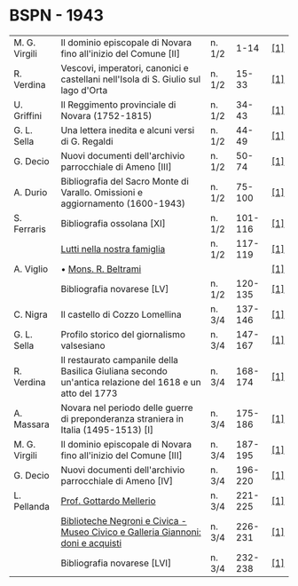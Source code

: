 # BSPN - 1943

<table>
    <tr>
        <td>M. G. Virgili</td>
        <td>Il dominio episcopale di Novara fino all'inizio del Comune [II]</td>
        <td>n. 1/2</td>
        <td>1-14</td>
        <td><a href="https://en.calameo.com/read/0072607352743f81867a9">[1]</a></td>
    </tr>
    <tr>
        <td>R. Verdina</td>
        <td>Vescovi, imperatori, canonici e castellani nell'Isola di S. Giulio sul lago d'Orta</td>
        <td>n. 1/2</td>
        <td>15-33</td>
        <td><a href="https://en.calameo.com/read/0072607352743f81867a9">[1]</a></td>
    </tr>
    <tr>
        <td>U. Griffini</td>
        <td>Il Reggimento provinciale di Novara (1752-1815)</td>
        <td>n. 1/2</td>
        <td>34-43</td>
        <td><a href="https://en.calameo.com/read/0072607352743f81867a9">[1]</a></td>
    </tr>
    <tr>
        <td>G. L. Sella</td>
        <td>Una lettera inedita e alcuni versi di G. Regaldi</td>
        <td>n. 1/2</td>
        <td>44-49</td>
        <td><a href="https://en.calameo.com/read/0072607352743f81867a9">[1]</a></td>
    </tr>
    <tr>
        <td>G. Decio</td>
        <td>Nuovi documenti dell'archivio parrocchiale di Ameno [III]</td>
        <td>n. 1/2</td>
        <td>50-74</td>
        <td><a href="https://en.calameo.com/read/0072607352743f81867a9">[1]</a></td>
    </tr>
    <tr>
        <td>A. Durio</td>
        <td>Bibliografia del Sacro Monte di Varallo. Omissioni e aggiornamento (1600-1943)</td>
        <td>n. 1/2</td>
        <td>75-100</td>
        <td><a href="https://en.calameo.com/read/0072607352743f81867a9">[1]</a></td>
    </tr>
    <tr>
        <td>S. Ferraris</td>
        <td>Bibliografia ossolana [XI]</td>
        <td>n. 1/2</td>
        <td>101-116</td>
        <td><a href="https://en.calameo.com/read/0072607352743f81867a9">[1]</a></td>
    </tr>
    <tr>
        <td></td>
        <td><a href="http://www.ssno.it/BSPNo/bspn_not43.html#431">Lutti nella nostra famiglia</a></td>
        <td>n. 1/2</td>
        <td>117-119</td>
        <td><a href="https://en.calameo.com/read/0072607352743f81867a9">[1]</a></td>
    </tr>
    <tr>
        <td>A. Viglio</td>
        <td>• <a href="http://www.ssno.it/BSPNo/bspn_not43.html#431belt">Mons. R. Beltrami</a></td>
        <td></td>
        <td></td>
        <td><a href="https://en.calameo.com/read/0072607352743f81867a9">[1]</a></td>
    </tr>
    <tr>
        <td></td>
        <td>Bibliografia novarese [LV]</td>
        <td>n. 1/2</td>
        <td>120-135</td>
        <td><a href="https://en.calameo.com/read/0072607352743f81867a9">[1]</a></td>
    </tr>
    <tr>
        <td>C. Nigra</td>
        <td>Il castello di Cozzo Lomellina</td>
        <td>n. 3/4</td>
        <td>137-146</td>
        <td><a href="https://en.calameo.com/read/0072607351c238bfb35d7">[1]</a></td>
    </tr>
    <tr>
        <td>G. L. Sella</td>
        <td>Profilo storico del giornalismo valsesiano</td>
        <td>n. 3/4</td>
        <td>147-167</td>
        <td><a href="https://en.calameo.com/read/0072607351c238bfb35d7">[1]</a></td>
    </tr>
    <tr>
        <td>R. Verdina</td>
        <td>Il restaurato campanile della Basilica Giuliana secondo un'antica relazione del 1618 e un atto del 1773</td>
        <td>n. 3/4</td>
        <td>168-174</td>
        <td><a href="https://en.calameo.com/read/0072607351c238bfb35d7">[1]</a></td>
    </tr>
    <tr>
        <td>A. Massara</td>
        <td>Novara nel periodo delle guerre di preponderanza straniera in Italia (1495-1513) [I]</td>
        <td>n. 3/4</td>
        <td>175-186</td>
        <td><a href="https://en.calameo.com/read/0072607351c238bfb35d7">[1]</a></td>
    </tr>
    <tr>
        <td>M. G. Virgili</td>
        <td>Il dominio episcopale di Novara fino all'inizio del Comune [III]</td>
        <td>n. 3/4</td>
        <td>187-195</td>
        <td><a href="https://en.calameo.com/read/0072607351c238bfb35d7">[1]</a></td>
    </tr>
    <tr>
        <td>G. Decio</td>
        <td>Nuovi documenti dell'archivio parrocchiale di Ameno [IV]</td>
        <td>n. 3/4</td>
        <td>196-220</td>
        <td><a href="https://en.calameo.com/read/0072607351c238bfb35d7">[1]</a></td>
    </tr>
    <tr>
        <td>L. Pellanda</td>
        <td><a href="http://www.ssno.it/BSPNo/bspn_not43.html#433a">Prof. Gottardo Mellerio</a></td>
        <td>n. 3/4</td>
        <td>221-225</td>
        <td><a href="https://en.calameo.com/read/0072607351c238bfb35d7">[1]</a></td>
    </tr>
    <tr>
        <td></td>
        <td><a href="http://www.ssno.it/BSPNo/bspn_not43.html#433b">Biblioteche Negroni e Civica - Museo Civico e
            Galleria Giannoni: doni e acquisti</a></td>
        <td>n. 3/4</td>
        <td>226-231</td>
        <td><a href="https://en.calameo.com/read/0072607351c238bfb35d7">[1]</a></td>
    </tr>
    <tr>
        <td></td>
        <td>Bibliografia novarese [LVI]</td>
        <td>n. 3/4</td>
        <td>232-238</td>
        <td><a href="https://en.calameo.com/read/0072607351c238bfb35d7">[1]</a></td>
    </tr>
</table>